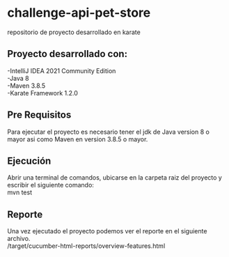 # challenge-api-pet-store
repositorio de proyecto desarrollado en karate

## Proyecto desarrollado con:
-IntelliJ IDEA 2021 Community Edition <br>
-Java 8 <br>
-Maven 3.8.5 <br>
-Karate Framework 1.2.0 <br>

## Pre Requisitos
Para ejecutar el proyecto es necesario tener el jdk de Java version 8 o mayor asi como Maven en version 3.8.5 o mayor.

## Ejecución
Abrir una terminal de comandos, ubicarse en la carpeta raiz del proyecto y escribir el siguiente comando:<br>
mvn test

## Reporte
Una vez ejecutado el proyecto podemos ver el reporte en el siguiente archivo.<br>
/target/cucumber-html-reports/overview-features.html
